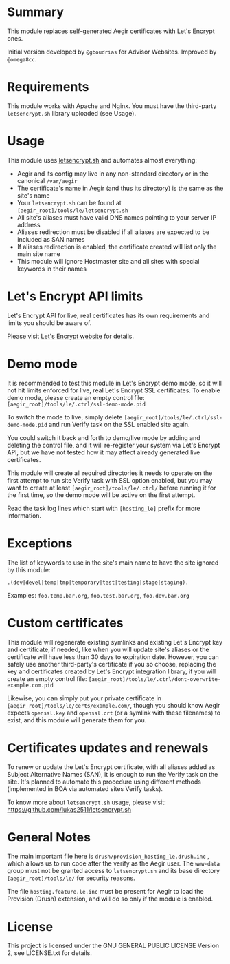 Summary
=======

This module replaces self-generated Aegir certificates with Let's Encrypt ones.

Initial version developed by `@gboudrias` for Advisor Websites. Improved by `@omega8cc`.

Requirements
============

This module works with Apache and Nginx. You must have the third-party `letsencrypt.sh` library uploaded (see Usage).

Usage
=====

This module uses [letsencrypt.sh](https://github.com/lukas2511/letsencrypt.sh) and automates almost everything:

* Aegir and its config may live in any non-standard directory or in the canonical `/var/aegir`
* The certificate's name in Aegir (and thus its directory) is the same as the site's name
* Your `letsencrypt.sh` can be found at `[aegir_root]/tools/le/letsencrypt.sh`
* All site's aliases must have valid DNS names pointing to your server IP address
* Aliases redirection must be disabled if all aliases are expected to be included as SAN names
* If aliases redirection is enabled, the certificate created will list only the main site name
* This module will ignore Hostmaster site and all sites with special keywords in their names

Let's Encrypt API limits
========================

Let's Encrypt API for live, real certificates has its own requirements and limits you should be aware of.

Please visit [Let's Encrypt website](https://community.letsencrypt.org/t/rate-limits-for-lets-encrypt/6769) for details.

Demo mode
=========

It is recommended to test this module in Let's Encrypt demo mode, so it will not hit limits enforced for live, real Let's Encrypt SSL certificates. To enable demo mode, please create an empty control file: `[aegir_root]/tools/le/.ctrl/ssl-demo-mode.pid`

To switch the mode to live, simply delete `[aegir_root]/tools/le/.ctrl/ssl-demo-mode.pid` and run Verify task on the SSL enabled site again.

You could switch it back and forth to demo/live mode by adding and deleting the control file, and it will re-register your system via Let's Encrypt API, but we have not tested how it may affect already generated live certificates.

This module will create all required directories it needs to operate on the first attempt to run site Verify task with SSL option enabled, but you may want to create at least `[aegir_root]/tools/le/.ctrl/` before running it for the first time, so the demo mode will be active on the first attempt.

Read the task log lines which start with `[hosting_le]` prefix for more information.

Exceptions
==========

The list of keywords to use in the site's main name to have the site ignored by this module:

  `.(dev|devel|temp|tmp|temporary|test|testing|stage|staging).`

Examples: `foo.temp.bar.org`, `foo.test.bar.org`, `foo.dev.bar.org`

Custom certificates
===================

This module will regenerate existing symlinks and existing Let's Encrypt key and certificate, if needed, like when you will update site's aliases or the certificate will have less than 30 days to expiration date. However, you can safely use another third-party's certificate if you so choose, replacing the key and certificates created by Let's Encrypt integration library, if you will create an empty control file: `[aegir_root]/tools/le/.ctrl/dont-overwrite-example.com.pid`

Likewise, you can simply put your private certificate in `[aegir_root]/tools/le/certs/example.com/`, though you should know Aegir expects `openssl.key` and `openssl.crt` (or a symlink with these filenames) to exist, and this module will generate them for you.

Certificates updates and renewals
=================================

To renew or update the Let's Encrypt certificate, with all aliases added as Subject Alternative Names (SAN), it is enough to run the Verify task on the site. It's planned to automate this procedure using different methods (implemented in BOA via automated sites Verify tasks).

To know more about `letsencrypt.sh` usage, please visit: https://github.com/lukas2511/letsencrypt.sh

General Notes
=============

The main important file here is `drush/provision_hosting_le.drush.inc` , which allows us to run code after the verify as the Aegir user. The `www-data` group must not be granted access to `letsencrypt.sh` and its base directory `[aegir_root]/tools/le/` for security reasons.

The file `hosting.feature.le.inc` must be present for Aegir to load the Provision (Drush) extension, and will do so only if the module is enabled.

License
=======

This project is licensed under the GNU GENERAL PUBLIC LICENSE Version 2, see LICENSE.txt for details.

